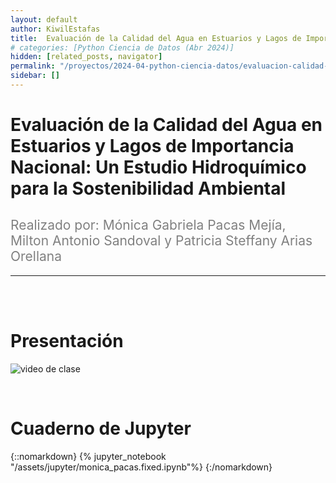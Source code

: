 ```yaml
---
layout: default
author: KiwilEstafas
title:  Evaluación de la Calidad del Agua en Estuarios y Lagos de Importancia Nacional Un Estudio Hidroquímico para la Sostenibilidad Ambiental
# categories: [Python Ciencia de Datos (Abr 2024)]
hidden: [related_posts, navigator]
permalink: "/proyectos/2024-04-python-ciencia-datos/evaluacion-calidad-agua.html"
sidebar: []
---
```


#  Evaluación de la Calidad del Agua en Estuarios y Lagos de Importancia Nacional: Un Estudio Hidroquímico para la Sostenibilidad Ambiental
<h2 style="color: gray; font-weight: normal;">
Realizado por:  Mónica Gabriela Pacas Mejía, Milton Antonio Sandoval y Patricia Steffany Arias Orellana
</h2>

---

<br><br>

# Presentación

![video de clase](https://youtu.be/HPbHleSV86M?si=fWFxbLIDs-yi066y)

<br>

# Cuaderno de Jupyter

{::nomarkdown}
{% jupyter_notebook "/assets/jupyter/monica_pacas.fixed.ipynb"%}
{:/nomarkdown}